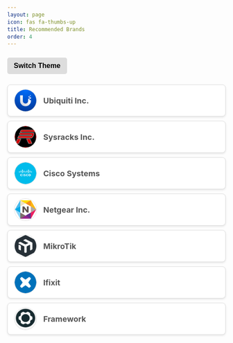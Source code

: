```yaml
---
layout: page
icon: fas fa-thumbs-up
title: Recommended Brands
order: 4
---
```


<style>
  .brand-button {
    display: flex;
    align-items: center;
    background-color: #ffffff;
    border: 1px solid #ddd;
    border-radius: 8px;
    padding: 10px 15px;
    margin: 10px 0;
    box-shadow: 0 2px 4px rgba(0, 0, 0, 0.1);
    transition: transform 0.2s, box-shadow 0.2s, background-color 0.3s;
    animation: fadeIn 0.5s ease-in-out;
    cursor: pointer;
  }

  .brand-button:hover {
    transform: translateY(-3px) scale(1.02);
    box-shadow: 0 6px 12px rgba(0, 0, 0, 0.25);
    background-color: #f0f0f0;
  }

  .brand-button img {
    width: 50px;
    height: 50px;
    margin-right: 15px;
    border-radius: 50%;
    border: 1px solid #ddd;
    transition: transform 0.3s ease;
  }

  .brand-button:hover img {
    transform: rotate(5deg) scale(1.1);
  }

  .brand-button span {
    font-size: 18px;
    font-weight: bold;
    color: #555;
    transition: color 0.3s ease;
  }

  .brand-button:hover span {
    color: #333;
  }

  .brand-link {
    display: none;
  }

  @keyframes fadeIn {
    from {
      opacity: 0;
      transform: translateY(10px);
    }
    to {
      opacity: 1;
      transform: translateY(0);
    }
  }

  [data-theme="dark"] .brand-button {
    background-color: #333;
    border: 1px solid #555;
    box-shadow: 0 2px 4px rgba(255, 255, 255, 0.1);
  }

  [data-theme="dark"] .brand-button:hover {
    background-color: #444;
    box-shadow: 0 6px 12px rgba(255, 255, 255, 0.25);
  }

  [data-theme="dark"] .brand-button img {
    border: 1px solid #555;
  }

  [data-theme="dark"] .brand-button span {
    color: #f9f9f9;
  }

  #theme-toggle {
    margin: 10px 0;
    padding: 10px 15px;
    background-color: #ddd;
    border: none;
    border-radius: 5px;
    cursor: pointer;
    font-size: 16px;
    font-weight: bold;
    transition: background-color 0.3s ease, color 0.3s ease;
  }

  [data-theme="dark"] #theme-toggle {
    background-color: #555;
    color: #f9f9f9;
  }
</style>

<script>
  // Ensure the theme is applied based on the user's preference or system setting
  const userPrefersDark = window.matchMedia('(prefers-color-scheme: dark)').matches;
  const savedTheme = localStorage.getItem('theme');
  const theme = savedTheme || (userPrefersDark ? 'dark' : 'light');
  document.documentElement.setAttribute('data-theme', theme);

  // Update the toggle button text based on the current theme
  function updateToggleButtonText() {
    const currentTheme = document.documentElement.getAttribute('data-theme');
    const toggleButton = document.getElementById('theme-toggle');
    toggleButton.textContent = currentTheme === 'dark' ? 'Switch to Light Mode' : 'Switch to Dark Mode';
  }

  // Function to toggle theme
  function toggleTheme() {
    const currentTheme = document.documentElement.getAttribute('data-theme');
    const newTheme = currentTheme === 'dark' ? 'light' : 'dark';
    document.documentElement.setAttribute('data-theme', newTheme);
    localStorage.setItem('theme', newTheme);
    updateToggleButtonText();
  }

  // Initialize the toggle button text on page load
  document.addEventListener('DOMContentLoaded', updateToggleButtonText);
</script>

<button id="theme-toggle" onclick="toggleTheme()">Switch Theme</button>

<div class="brand-button" onclick="window.location.href='https://www.ui.com/';">
  <img src="/assets/img/brand-icons/ubiquiti-logo.png" alt="Ubiquiti Logo">
  <span>Ubiquiti Inc.</span>
  <a href="https://www.ui.com/" class="brand-link">Visit Website</a>
</div>

<div class="brand-button" onclick="window.location.href='https://sysracks.com/';">
  <img src="/assets/img/brand-icons/sysracks-logo.png" alt="Sysracks Logo">
  <span>Sysracks Inc.</span>
  <a href="https://sysracks.com/" class="brand-link">Visit Website</a>
</div>

<div class="brand-button" onclick="window.location.href='https://www.cisco.com/';">
  <img src="/assets/img/brand-icons/cisco-logo.png" alt="Cisco Logo">
  <span>Cisco Systems</span>
  <a href="https://www.cisco.com/" class="brand-link">Visit Website</a>
</div>

<div class="brand-button" onclick="window.location.href='https://www.netgear.com/';">
  <img src="/assets/img/brand-icons/netgear-logo.png" alt="Netgear Logo">
  <span>Netgear Inc.</span>
  <a href="https://www.netgear.com/" class="brand-link">Visit Website</a>
</div>

<div class="brand-button" onclick="window.location.href='https://mikrotik.com/';">
  <img src="/assets/img/brand-icons/mikrotik-logo.png" alt="MikroTik Logo">
  <span>MikroTik</span>
  <a href="https://mikrotik.com/" class="brand-link">Visit Website</a>
</div>

<div class="brand-button" onclick="window.location.href='https://www.ifixit.com/';">
  <img src="/assets/img/brand-icons/ifixit-logo.png" alt="Ifixit Logo">
  <span>Ifixit</span>
  <a href="https://www.ifixit.com/" class="brand-link">Visit Website</a>
</div>

<div class="brand-button" onclick="window.location.href='https://frame.work/';">
  <img src="/assets/img/brand-icons/framework-logo.png" alt="Framework Logo">
  <span>Framework</span>
  <a href="https://frame.work/" class="brand-link">Visit Website</a>
</div>
